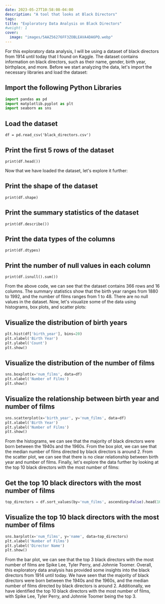 ```yaml
---
date: 2023-05-27T10:58:08-04:00
description: "A tool that looks at Black Directors"
tags:
title: "Exploratory Data Analysis on Black Directors"
#weight: 1
cover:
  image: "images/5AAZ56276FF3ZOBLEAVA4DA6PQ.webp"
---
```


For this exploratory data analysis, I will be using a dataset of black directors from 1914 until today that I found on Kaggle. The dataset contains information on black directors, such as their name, gender, birth year, birthplace, and more. Before we start analyzing the data, let's import the necessary libraries and load the dataset:
    
## Import the following Python Libraries
 
```python
import pandas as pd
import matplotlib.pyplot as plt
import seaborn as sns
```

## Load the dataset
`df = pd.read_csv('black_directors.csv')`

##  Print the first 5 rows of the dataset
`print(df.head())`

Now that we have loaded the dataset, let's explore it further: 
    
## Print the shape of the dataset
`print(df.shape)`

## Print the summary statistics of the dataset
`print(df.describe())`

## Print the data types of the columns
`print(df.dtypes)`

## Print the number of null values in each column
`print(df.isnull().sum())`

From the above code, we can see that the dataset contains 366 rows and 16 columns. The summary statistics show that the birth year ranges from 1880 to 1992, and the number of films ranges from 1 to 48. There are no null values in the dataset. Now, let's visualize some of the data using histograms, box plots, and scatter plots:    
    
## Visualize the distribution of birth years
```python
plt.hist(df['birth_year'], bins=20)
plt.xlabel('Birth Year')
plt.ylabel('Count')
plt.show()
```
## Visualize the distribution of the number of films
```python
sns.boxplot(x='num_films', data=df)
plt.xlabel('Number of Films')
plt.show()
```
## Visualize the relationship between birth year and number of films
```python
sns.scatterplot(x='birth_year', y='num_films', data=df)
plt.xlabel('Birth Year')
plt.ylabel('Number of Films')
plt.show()
```

From the histograms, we can see that the majority of black directors were born between the 1940s and the 1960s. From the box plot, we can see that the median number of films directed by black directors is around 2. From the scatter plot, we can see that there is no clear relationship between birth year and number of films. Finally, let's explore the data further by looking at the top 10 black directors with the most number of films:    

## Get the top 10 black directors with the most number of films
```python
top_directors = df.sort_values(by='num_films', ascending=False).head(10)
```
## Visualize the top 10 black directors with the most number of films
```python
sns.barplot(x='num_films', y='name', data=top_directors)
plt.xlabel('Number of Films')
plt.ylabel('Director Name')
plt.show()
```

From the bar plot, we can see that the top 3 black directors with the most number of films are Spike Lee, Tyler Perry, and Johnnie Toomer. Overall, this exploratory data analysis has provided some insights into the black directors from 1914 until today. We have seen that the majority of black directors were born between the 1940s and the 1960s, and the median number of films directed by black directors is around 2. Additionally, we have identified the top 10 black directors with the most number of films, with Spike Lee, Tyler Perry, and Johnnie Toomer being the top 3.